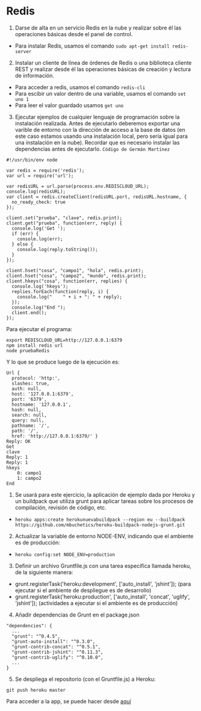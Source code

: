 Redis
======================================================================

1. Darse de alta en un servicio Redis en la nube y realizar sobre él las operaciones básicas desde el panel de control.
 + Para instalar Redis, usamos el comando `sudo apt-get install redis-server`

2. Instalar un cliente de línea de órdenes de Redis o una biblioteca cliente REST y realizar desde él las operaciones básicas de creación y lectura de información.
 + Para acceder a redis, usamos el comando `redis-cli`
 + Para escibir un valor dentro de una variable, usamos el comando `set uno 1`
 + Para leer el valor guardado usamos `get uno`

3. Ejecutar ejemplos de cualquier lenguaje de programación sobre la instalación realizada.
Antes de ejecutarlo deberemos exportar una varible de entorno con la dirección de acceso a la base de datos (en este caso estamos usando una instalación local, pero sería igual para una instalación en la nube). Recordar que es necesario instalar las dependencias antes de ejecutarlo.
`Código de Germán Martínez`
```
#!/usr/bin/env node

var redis = require('redis');
var url = require('url');

var redisURL = url.parse(process.env.REDISCLOUD_URL);
console.log(redisURL);
var client = redis.createClient(redisURL.port, redisURL.hostname, {
  no_ready_check: true
});

client.set("prueba", "clave", redis.print);
client.get("prueba", function(err, reply) {
  console.log('Get ');
  if (err) {
    console.log(err);
  } else {
    console.log(reply.toString());
  }
});

client.hset("cosa", "campo1", "hola", redis.print);
client.hset("cosa", "campo2", "mundo", redis.print);
client.hkeys("cosa", function(err, replies) {
  console.log('hkeys');
  replies.forEach(function(reply, i) {
    console.log("    " + i + ": " + reply);
  });
  console.log("End ");
  client.end();
});
```

Para ejecutar el programa:
```
export REDISCLOUD_URL=http://127.0.0.1:6379
npm install redis url
node pruebaRedis
```

Y lo que se produce luego de la ejecución es:
```
Url {
  protocol: 'http:',
  slashes: true,
  auth: null,
  host: '127.0.0.1:6379',
  port: '6379',
  hostname: '127.0.0.1',
  hash: null,
  search: null,
  query: null,
  pathname: '/',
  path: '/',
  href: 'http://127.0.0.1:6379/' }
Reply: OK
Get 
clave
Reply: 1
Reply: 1
hkeys
    0: campo1
    1: campo2
End 
```


1. Se usará para este ejercicio, la aplicación de ejemplo dada por Heroku y un buildpack que utiliza grunt para aplicar tareas sobre los procesos de compilación, revisión de código, etc.
 * `heroku apps:create herokunuevabuildpack --region eu --buildpack https://github.com/mbuchetics/heroku-buildpack-nodejs-grunt.git`

2. Actualizar la variable de entorno NODE-ENV, indicando que el ambiente es de producción:
 * `heroku config:set NODE_ENV=production`

3. Definir un archivo Gruntfile.js con una tarea específica llamada heroku, de la siguiente manera:
 * grunt.registerTask('heroku:development', ['auto_install', 'jshint']); (para ejecutar si el ambiente de despliegue es de desarrollo)
 * grunt.registerTask('heroku:production', ['auto_install', 'concat', 'uglify', 'jshint']); (actividades a ejecutar si el ambiente es de producción)

4. Añadir dependencias de Grunt en el package.json
```
"dependencies": {
  ...
  "grunt": "^0.4.5",
  "grunt-auto-install": "^0.3.0",
  "grunt-contrib-concat": "^0.5.1",
  "grunt-contrib-jshint": "^0.11.3",
  "grunt-contrib-uglify": "^0.10.0",
  ...
}
```

5. Se despliega el repositorio (con el Gruntfile.js) a Heroku:

`git push heroku master`

Para acceder a la app, se puede hacer desde [aquí](http://herokunuevabuildpack.herokuapp.com/)
